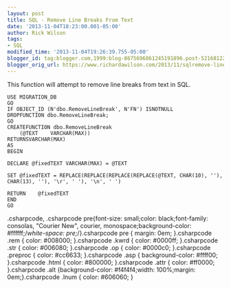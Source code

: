 ```yaml
---
layout: post
title: SQL - Remove Line Breaks From Text
date: '2013-11-04T18:23:00.001-05:00'
author: Rick Wilson
tags:
- SQL
modified_time: '2013-11-04T19:26:39.755-05:00'
blogger_id: tag:blogger.com,1999:blog-8675696861245191896.post-521681224947739359
blogger_orig_url: https://www.richardawilson.com/2013/11/sqlremove-line-breaks-from-text.html
---
```


This function will attempt to remove line breaks from text in SQL.

    USE MIGRATION_DB
    GO
    IF OBJECT_ID (N'dbo.RemoveLineBreak', N'FN') ISNOTNULL
    DROPFUNCTION dbo.RemoveLineBreak;
    GO
    CREATEFUNCTION dbo.RemoveLineBreak
        (@TEXT    VARCHAR(MAX))
    RETURNSVARCHAR(MAX)
    AS
    BEGIN
    
    DECLARE @fixedTEXT VARCHAR(MAX) = @TEXT
    
    SET @fixedTEXT = REPLACE(REPLACE(REPLACE(REPLACE(@TEXT, CHAR(10), ''), CHAR(13), ''), '\r', ' '), '\n', ' ')
    
    RETURN    @fixedTEXT
    END
    GO

.csharpcode, .csharpcode pre{font-size: small;color: black;font-family: consolas, "Courier New", courier, monospace;background-color: #ffffff;/*white-space: pre;*/}.csharpcode pre { margin: 0em; }.csharpcode .rem { color: #008000; }.csharpcode .kwrd { color: #0000ff; }.csharpcode .str { color: #006080; }.csharpcode .op { color: #0000c0; }.csharpcode .preproc { color: #cc6633; }.csharpcode .asp { background-color: #ffff00; }.csharpcode .html { color: #800000; }.csharpcode .attr { color: #ff0000; }.csharpcode .alt {background-color: #f4f4f4;width: 100%;margin: 0em;}.csharpcode .lnum { color: #606060; }

